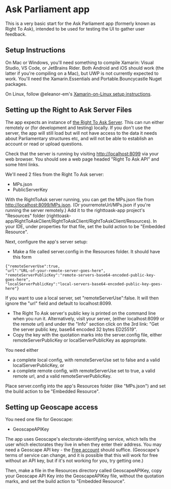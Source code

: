 # Ask Parliament app

This is a very basic start for the Ask Parliament app (formerly known as Right To Ask), intended to be used for testing the UI to gather user feedback.

## Setup Instructions
On Mac or Windows, you'll need something to compile Xamarin: Visual Studio, VS Code, or JetBrains Rider. Both Android and iOS should work (the latter if you're compiling on a Mac), but UWP is not currently expected to work. You'll need the Xamarin.Essentials and Portable.Bouncycastle Nuget packages.

On Linux, follow @eleanor-em's [Xamarin-on-Linux setup instructions](XamarinOnLinux.md).

## Setting up the Right to Ask Server Files
The app expects an instance of [the Right To Ask Server](https://github.com/RightToAskOrg/right_to_ask_server). This can run either remotely or (for development and testing) locally. If you don't use the server, the app will still load but will not have access to the data it needs about Parliamentary structures etc, and will not be able to establish an account or read or upload questions.


Check that the server is running by visiting
[http://localhost:8099](
http://localhost:8099) via your web browser. You should see a web page headed "Right To Ask API" and some html links.

We'll need 2 files from the Right To Ask server:
- MPs.json
- PublicServerKey

With the RightToAsk server running, you can get the MPs.json file from
[http://localhost:8099/MPs.json](http://localhost:8099/MPs.json).  (Or yourremoteUrl/MPs.json if you're running the server remotely.)  Add it to the righttoask-app project's "Resources" folder (righttoask-app/RightToAskClient/RightToAskClient/RightToAskClient/Resources). In your IDE, under properties for that file, set the build action to be "Embedded Resource". 

Next, configure the app's server setup:

- Make a file called server.config in the Resources folder. It should have this form
```
{"remoteServerUse":true,
"url":"URL-of-your-remote-server-goes-here",
"remoteServerPublicKey":"remote-servers-base64-encoded-public-key-goes-here",
"localServerPublicKey":"local-servers-base64-encoded-public-key-goes-here"}
```
If you want to use a local server, set "remoteServerUse":false.
It will then ignore the "url" field and default to localhost:8099.

- The Right To Ask server's public key is printed on the command line when you run it. Alternatively, visit your server, (either localhost:8099 or the remote url) and under the "Info" section click on the 3rd link: "Get the server public key, base64 encoded 32 bytes ED25519". 
- Copy the key with the quotation marks into the server.config file, either remoteServerPublicKey or localServerPublicKey as appropriate. 

You need either
- a complete local config, with remoteServerUse set to false and a valid localServerPublicKey, or
- a complete remote config, with remoteServerUse set to true, a valid remote url, and a valid remoteServerPublicKey.

Place server.config into the app's Resources folder (like "MPs.json") and set the build action to be "Embedded Resource".

## Setting up Geoscape access
You need one file for Geoscape:
- GeoscapeAPIKey

The app uses Geoscape's electorate-identifying service, which tells the user which electorates they live in when they enter their address. You may need a Geoscape API key - the [Free account](https://geoscape.com.au/developer/) should suffice. (Geoscape's terms of service can change, and it is possible that this will work for free without an API key, but if it's not working for you, try getting one.)

Then, make a file in the Resources directory called GeoscapeAPIKey, copy your Geoscape API Key into the GeoscapeAPIKey file, without the quotation marks, and set the build action to "Embedded Resource".

